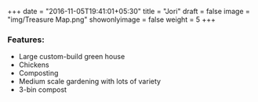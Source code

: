 +++
date = "2016-11-05T19:41:01+05:30"
title = "Jori"
draft = false
image = "img/Treasure Map.png"
showonlyimage = false
weight = 5
+++

<!--more-->
<h3>Features:</h3>
<ul>
    <li>Large custom-build green house</li>
    <li>Chickens</li>
    <li>Composting</li>
    <li>Medium scale gardening with lots of variety</li>
    <li>3-bin compost</li>
</ul>